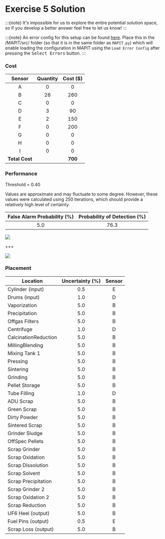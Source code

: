 # Exercise 5 Solution

:::{note}
It's impossible for us to explore the entire potential solution space, so if you develop a better answer feel free to let us know!
:::

:::{note}
An error config for this setup can be found [here](./assets/exercise5/errorConfig.csv). Place this in the /MAPIT/src/ folder (so that it is in the same folder as `MAPIT.py`) which will enable loading the configuration in MAPIT using the `Load Error Config` after pressing the <kbd>Select Errors</kbd> button.
:::



### Cost


| Sensor | Quantity | Cost ($) |
|:---:|:---:|:---:|
| A | 0 | 0 |
| B | 26 | 260 |
| C | 0 | 0 |
| D | 3 | 90 |
| E | 2 | 150 |
| F | 0 | 200 |
| G | 0 | 0 |
| H | 0 | 0 |
| I | 0 | 0 |
| **Total Cost** | | **700** |




### Performance

Threshold = 0.40

Values are approximate and may fluctuate to some degree. However, these values were calculated using 250 iterations, which should provide a relatively high level of certainty.

| False Alarm Probability (%) | Probability of Detection (%) |
|:---:|:---:|
| 5.0 | 76.3 |

![](./assets/exercise5s/SigmaMUF_Contribution_Normal.png)


+++

![](./assets/exercise5s/PageUonSITMUF1.png)



### Placement

| Location | Uncertainty (%) | Sensor |
|---|:---:|:---:|
Cylinder (input)| 0.5 | E
 Drums (input)| 1.0 | D
Vaporization| 5.0 | B
Precipitation| 5.0 | B
Offgas Filters| 5.0 | B
Centrifuge| 1.0 | D
CalcinationReduction| 5.0 | B
MillingBlending| 5.0 | B
Mixing Tank 1| 5.0 | B
Pressing| 5.0 | B
Sintering| 5.0 | B
Grinding| 5.0 | B
Pellet Storage| 5.0 | B
Tube Filling| 1.0 | D
ADU Scrap | 5.0 | B
Green Scrap| 5.0 | B
Dirty Powder| 5.0 | B
Sintered Scrap| 5.0 | B
Grinder Sludge| 5.0 | B
OffSpec Pellets| 5.0 | B
Scrap Grinder| 5.0 | B
Scrap Oxidation| 5.0 | B
Scrap Dissolution| 5.0 | B
Scrap Solvent| 5.0 | B
Scrap Precipitation| 5.0 | B
Scrap Grinder 2| 5.0 | B
Scrap Oxidation 2| 5.0 | B
Scrap Reduction  | 5.0 | B
UF6 Heel (output)| 5.0 | B
Fuel Pins (output)| 0.5 | E
Scrap Loss (output)| 5.0 | B

